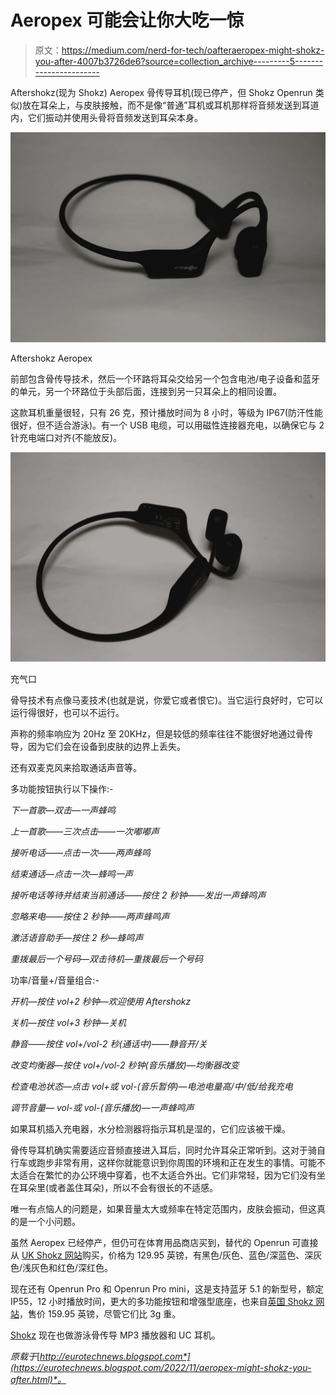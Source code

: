 # Aeropex 可能会让你大吃一惊

> 原文：<https://medium.com/nerd-for-tech/oafteraeropex-might-shokz-you-after-4007b3726de6?source=collection_archive---------5----------------------->

Aftershokz(现为 Shokz) Aeropex 骨传导耳机(现已停产，但 Shokz Openrun 类似)放在耳朵上，与皮肤接触，而不是像“普通”耳机或耳机那样将音频发送到耳道内，它们振动并使用头骨将音频发送到耳朵本身。

![](img/ca09168f71ea986fa6609b9dd936ab0f.png)

Aftershokz Aeropex

前部包含骨传导技术，然后一个环路将耳朵交给另一个包含电池/电子设备和蓝牙的单元，另一个环路位于头部后面，连接到另一只耳朵上的相同设置。

这款耳机重量很轻，只有 26 克，预计播放时间为 8 小时，等级为 IP67(防汗性能很好，但不适合游泳)。有一个 USB 电缆，可以用磁性连接器充电，以确保它与 2 针充电端口对齐(不能放反)。

![](img/f0367b84ad5143c244cb7d7e00b5807a.png)

充气口

骨导技术有点像马麦技术(也就是说，你爱它或者恨它)。当它运行良好时，它可以运行得很好，也可以不运行。

声称的频率响应为 20Hz 至 20KHz，但是较低的频率往往不能很好地通过骨传导，因为它们会在设备到皮肤的边界上丢失。

还有双麦克风来拾取通话声音等。

多功能按钮执行以下操作:-

*下一首歌—双击—一声蜂鸣*

*上一首歌——三次点击——一次嘟嘟声*

*接听电话——点击一次——两声蜂鸣*

*结束通话—点击一次—蜂鸣一声*

*接听电话等待并结束当前通话——按住 2 秒钟——发出一声蜂鸣声*

*忽略来电——按住 2 秒钟——两声蜂鸣声*

*激活语音助手—按住 2 秒—蜂鸣声*

*重拨最后一个号码—双击待机—重拨最后一个号码*

功率/音量+/音量组合:-

*开机—按住 vol+2 秒钟—欢迎使用 Aftershokz*

*关机—按住 vol+3 秒钟—关机*

*静音——按住 vol+/vol-2 秒(通话中)——静音开/关*

*改变均衡器—按住 vol+/vol-2 秒钟(音乐播放)—均衡器改变*

*检查电池状态—点击 vol+或 vol-(音乐暂停)—电池电量高/中/低/给我充电*

*调节音量— vol-或 vol-(音乐播放)—一声蜂鸣声*

如果耳机插入充电器，水分检测器将指示耳机是湿的，它们应该被干燥。

骨传导耳机确实需要适应音频直接进入耳后，同时允许耳朵正常听到。这对于骑自行车或跑步非常有用，这样你就能意识到你周围的环境和正在发生的事情。可能不太适合在繁忙的办公环境中穿着，也不太适合外出。它们非常轻，因为它们没有坐在耳朵里(或者盖住耳朵)，所以不会有很长的不适感。

唯一有点恼人的问题是，如果音量太大或频率在特定范围内，皮肤会振动，但这真的是一个小问题。

虽然 Aeropex 已经停产，但仍可在体育用品商店买到，替代的 Openrun 可直接从 [UK Shokz 网站](https://shokz.uk/?sca_ref=2763572.AuiO1ju0S0)购买，价格为 129.95 英镑，有黑色/灰色、蓝色/深蓝色、深灰色/浅灰色和红色/深红色。

现在还有 Openrun Pro 和 Openrun Pro mini，这是支持蓝牙 5.1 的新型号，额定 IP55，12 小时播放时间，更大的多功能按钮和增强型底座，也来自[英国 Shokz 网站](https://shokz.uk/?sca_ref=2763572.AuiO1ju0S0)，售价 159.95 英镑，尽管它们比 3g 重。

[Shokz](https://shokz.uk/?sca_ref=2763572.AuiO1ju0S0) 现在也做游泳骨传导 MP3 播放器和 UC 耳机。

*原载于*[*http://eurotechnews.blogspot.com*](https://eurotechnews.blogspot.com/2022/11/aeropex-might-shokz-you-after.html)*。*